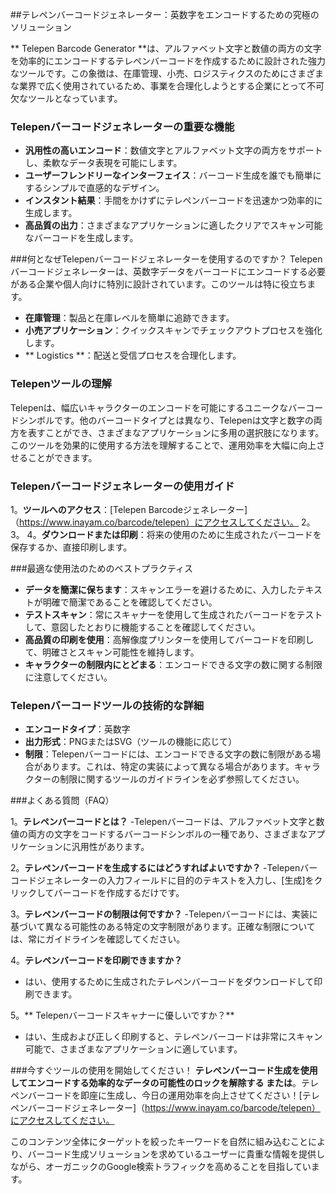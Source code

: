##テレペンバーコードジェネレーター：英数字をエンコードするための究極のソリューション

** Telepen Barcode Generator **は、アルファベット文字と数値の両方の文字を効率的にエンコードするテレペンバーコードを作成するために設計された強力なツールです。この象徴は、在庫管理、小売、ロジスティクスのためにさまざまな業界で広く使用されているため、事業を合理化しようとする企業にとって不可欠なツールとなっています。

### Telepenバーコードジェネレーターの重要な機能
-  **汎用性の高いエンコード**：数値文字とアルファベット文字の両方をサポートし、柔軟なデータ表現を可能にします。
-  **ユーザーフレンドリーなインターフェイス**：バーコード生成を誰でも簡単にするシンプルで直感的なデザイン。
-  **インスタント結果**：手間をかけずにテレペンバーコードを迅速かつ効率的に生成します。
-  **高品質の出力**：さまざまなアプリケーションに適したクリアでスキャン可能なバーコードを生成します。

###何となぜTelepenバーコードジェネレーターを使用するのですか？
Telepenバーコードジェネレーターは、英数字データをバーコードにエンコードする必要がある企業や個人向けに特別に設計されています。このツールは特に役立ちます。
-  **在庫管理**：製品と在庫レベルを簡単に追跡できます。
-  **小売アプリケーション**：クイックスキャンでチェックアウトプロセスを強化します。
-  ** Logistics **：配送と受信プロセスを合理化します。

### Telepenツールの理解
Telepenは、幅広いキャラクターのエンコードを可能にするユニークなバーコードシンボルです。他のバーコードタイプとは異なり、Telepenは文字と数字の両方を表すことができ、さまざまなアプリケーションに多用の選択肢になります。このツールを効果的に使用する方法を理解することで、運用効率を大幅に向上させることができます。

### Telepenバーコードジェネレーターの使用ガイド
1。**ツールへのアクセス**：[Telepen Barcodeジェネレーター]（https://www.inayam.co/barcode/telepen）にアクセスしてください。
2。
3。
4。**ダウンロードまたは印刷**：将来の使用のために生成されたバーコードを保存するか、直接印刷します。

###最適な使用法のためのベストプラクティス
-  **データを簡潔に保ちます**：スキャンエラーを避けるために、入力したテキストが明確で簡潔であることを確認してください。
-  **テストスキャン**：常にスキャナーを使用して生成されたバーコードをテストして、意図したとおりに機能することを確認してください。
-  **高品質の印刷を使用**：高解像度プリンターを使用してバーコードを印刷して、明確さとスキャン可能性を維持します。
-  **キャラクターの制限内にとどまる**：エンコードできる文字の数に関する制限に注意してください。

### Telepenバーコードツールの技術的な詳細
-  **エンコードタイプ**：英数字
-  **出力形式**：PNGまたはSVG（ツールの機能に応じて）
-  **制限**：Telepenバーコードには、エンコードできる文字の数に制限がある場合があります。これは、特定の実装によって異なる場合があります。キャラクターの制限に関するツールのガイドラインを必ず参照してください。

###よくある質問（FAQ）

1。**テレペンバーコードとは？**
-Telepenバーコードは、アルファベット文字と数値の両方の文字をコードするバーコードシンボルの一種であり、さまざまなアプリケーションに汎用性があります。

2。**テレペンバーコードを生成するにはどうすればよいですか？**
-Telepenバーコードジェネレーターの入力フィールドに目的のテキストを入力し、[生成]をクリックしてバーコードを作成するだけです。

3。**テレペンバーコードの制限は何ですか？**
-Telepenバーコードには、実装に基づいて異なる可能性のある特定の文字制限があります。正確な制限については、常にガイドラインを確認してください。

4。**テレペンバーコードを印刷できますか？**
- はい、使用するために生成されたテレペンバーコードをダウンロードして印刷できます。

5。** Telepenバーコードスキャナーに優しいですか？**
- はい、生成および正しく印刷すると、テレペンバーコードは非常にスキャン可能で、さまざまなアプリケーションに適しています。

###今すぐツールの使用を開始してください！
**テレペンバーコード生成を使用してエンコードする効率的なデータの可能性のロックを解除する または**。テレペンバーコードを即座に生成し、今日の運用効率を向上させてください！[テレペンバーコードジェネレーター]（https://www.inayam.co/barcode/telepen）にアクセスしてください。

このコンテンツ全体にターゲットを絞ったキーワードを自然に組み込むことにより、バーコード生成ソリューションを求めているユーザーに貴重な情報を提供しながら、オーガニックのGoogle検索トラフィックを高めることを目指しています。